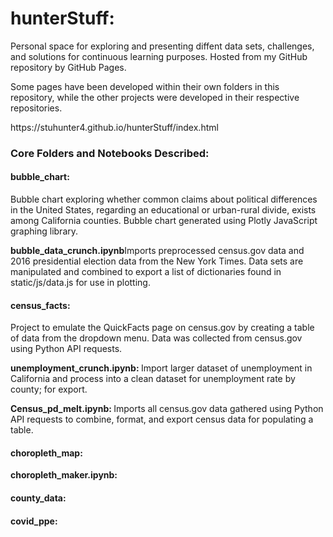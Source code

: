 # hunterStuff:
<p>Personal space for exploring and presenting diffent data sets, challenges, and solutions for continuous learning purposes.  Hosted from my GitHub repository by GitHub Pages.</p>
<p>Some pages have been developed within their own folders in this repository, while the other projects were developed in their respective repositories.</p>

<p>https://stuhunter4.github.io/hunterStuff/index.html</p>

<h3>Core Folders and Notebooks Described:</h3>

<h4>bubble_chart: </h4>
<p>Bubble chart exploring whether common claims about political differences in the United States, regarding an educational or urban-rural divide, exists among California counties.  Bubble chart generated using Plotly JavaScript graphing library.</p>
<p><strong>bubble_data_crunch.ipynb</strong>Imports preprocessed census.gov data and 2016 presidential election data from the New York Times.  Data sets are manipulated and combined to export a list of dictionaries found in static/js/data.js for use in plotting.</p>

<h4>census_facts: </h4>
<p>Project to emulate the QuickFacts page on census.gov by creating a table of data from the dropdown menu.  Data was collected from census.gov using Python API requests.</p>
<p><strong>unemployment_crunch.ipynb: </strong>Import larger dataset of unemployment in California and process into a clean dataset for unemployment rate by county; for export.</p>
<p><strong>Census_pd_melt.ipynb: </strong>Imports all census.gov data gathered using Python API requests to combine, format, and export census data for populating a table.</p>

<h4>choropleth_map: </h4>
<p></p>
<p><strong>choropleth_maker.ipynb: </strong></p>

<h4>county_data: </h4>
<p></p>
<p><strong></strong></p>

<h4>covid_ppe: </h4>
<p></p>
<p><strong></strong></p>